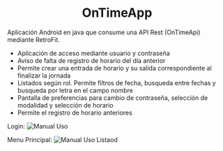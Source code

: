 <h1 align="center"> OnTimeApp </h1>

Aplicación Android en java que consume una API Rest (OnTimeApi) mediante RetroFit.

- Aplicación de acceso mediante usuario y contraseña
- Aviso de falta de registro de horario del día anterior
- Permite crear una entrada de horario y su salida correspondiente al finalizar la jornada
- Listados según rol. Permite filtros de fecha, busqueda entre fechas y busqueda por letra en el campo nombre
- Pantalla de preferencias para cambio de contraseña, selección de modalidad y selección de horario
- Permite el registro de horario anteriores

Login:
![Manual Uso](https://i.ibb.co/jf66Zsv/general.jpg)

Menu Principal:
![Manual Uso Listaod](https://i.ibb.co/LpNCCkV/listado.jpg)
